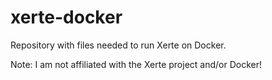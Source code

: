 # xerte-docker
Repository with files needed to run Xerte on Docker.

Note: I am not affiliated with the Xerte project and/or Docker!
